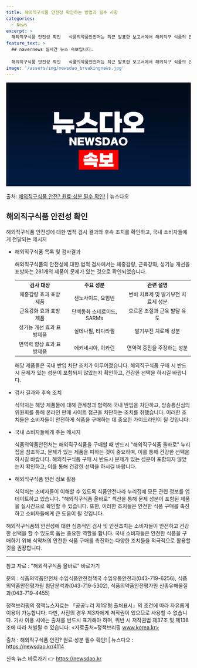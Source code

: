 ```yaml
---
title: 해외직구식품 안전성 확인하는 방법과 필수 사항
categories:
  - News
excerpt: >
  해외직구식품 안전성 확인   식품의약품안전처는 최근 발표한 보고서에서 해외직구 식품의 안전성을 보장할 수 없…
feature_text: >
  ## navernews 실시간 뉴스 속보입니다.

  해외직구식품 안전성 확인   식품의약품안전처는 최근 발표한 보고서에서 해외직구 식품의 안전성을 보장할 수 없…
image: '/assets/img/newsdao_breakingnews.jpg'
---
```


![뉴스다오 속보](/assets/img/newsdao_breakingnews.jpg)

<p>출처: <a href="https://newsdao.kr/4114" rel="dofollow">해외직구식품 안전? 원료·성분 필수 확인!</a> | 뉴스다오</p>

<h2 data-ke-size="size26">해외직구식품 안전성 확인</h2>
<p data-ke-size="size16">해외직구식품 안전성에 대한 법적 검사 결과와 후속 조치를 확인하고, 국내 소비자들에게 전달되는 메시지</p>
<ul>
  <li>해외직구식품 목록 및 검사결과</li>
  <p data-ke-size="size16">해외직구식품의 안전성에 대한 법적 검사에서는 체중감량, 근육강화, 성기능 개선을 표방하는 281개의 제품이 문제가 있는 것으로 확인되었습니다.</p>
  <table>
    <tr>
      <td style="text-align: center; height: 17px;"><b>검사 대상</b></td>
      <td style="text-align: center; height: 17px;"><b>주요 성분</b></td>
      <td style="text-align: center; height: 17px;"><b>관련 설명</b></td>
    </tr>
    <tr>
      <td style="text-align: center; height: 17px;">체중감량 효과 표방제품</td>
      <td style="text-align: center; height: 17px;">센노사이드, 요힘빈</td>
      <td style="text-align: center; height: 17px;">변비 치료제 및 발기부전 치료제 성분</td>
    </tr>
    <tr>
      <td style="text-align: center; height: 17px;">근육강화 효과 표방제품</td>
      <td style="text-align: center; height: 17px;">단백동화 스테로이드, SARMs</td>
      <td style="text-align: center; height: 17px;">호르몬 조절과 근육 발달 유도</td>
    </tr>
    <tr>
      <td style="text-align: center; height: 17px;">성기능 개선 효과 표방제품</td>
      <td style="text-align: center; height: 17px;">실데나필, 타다라필</td>
      <td style="text-align: center; height: 17px;">발기부전 치료제 성분</td>
    </tr>
    <tr>
      <td style="text-align: center; height: 17px;">면역력 향상 효과 표방제품</td>
      <td style="text-align: center; height: 17px;">에키네시아, 이카린</td>
      <td style="text-align: center; height: 17px;">면역력 증진을 주장하는 성분</td>
    </tr>
  </table>
  <p data-ke-size="size16">해당 제품들은 국내 반입 차단 조치가 이루어졌습니다. 해외직구식품 구매 시 반드시 문제가 있는 성분이 포함되지 않았는지 확인하고, 건강한 선택을 하시길 바랍니다.</p>
</ul>

<ul>
  <li>검사 결과와 후속 조치</li>
  <p data-ke-size="size16">식약처는 해당 제품들에 대해 관세청과 협력해 국내 반입을 차단하고, 방송통신심의위원회를 통해 온라인 판매 사이트 접근을 차단하는 조치를 취했습니다. 이러한 조치들은 소비자들이 안전하게 식품을 구매하는 데 중요한 가이드라인이 될 것입니다.</p>
</ul>

<ul>
  <li>국내 소비자들에게 주는 메시지</li>
  <p data-ke-size="size16">식품의약품안전처는 해외직구식품을 구매할 때 반드시 "해외직구식품 올바로" 누리집을 참조하고, 문제가 있는 제품을 피하는 것이 중요하며, 이를 통해 건강한 선택을 하시길 바랍니다. 해외직구식품 구매 시 반드시 문제가 있는 성분이 포함되지 않았는지 확인하고, 이를 통해 건강한 선택을 하시길 바랍니다.</p>
</ul>

<ul>
  <li>해외직구식품 안전 정보 활용</li>
  <p data-ke-size="size16">식약처는 소비자들이 이해할 수 있도록 식품안전나라 누리집에 모든 관련 정보를 업데이트하고 있습니다. "해외직구식품 올바로" 섹션을 통해 문제 성분이 포함된 제품을 실시간으로 확인할 수 있습니다. 또한, 이러한 조치들은 안전한 식품 구매를 촉진하고 소비자들에게 큰 도움이 될 것입니다.</p>
</ul>

<p data-ke-size="size16">해외직구식품의 안전성에 대한 심층적인 검사 및 안전조치는 소비자들이 안전하고 건강한 선택을 할 수 있도록 돕는 중요한 역할을 합니다. 국내 소비자들은 안전한 식품을 구매하기 위해 식약처의 안전한 식품 구매를 촉진하는 다양한 조치들을 적극적으로 활용할 것을 권장합니다.</p>

<hr/>

참고 자료 : "해외직구식품 올바로" 바로가기

문의 : 식품의약품안전처 수입식품안전정책국 수입유통안전과(043-719-6256), 식품의약품안전평가원 첨단분석과(043-719-5302), 식품의약품안전평가원 신종유해물질과(043-719-4455)

정책브리핑의 정책뉴스자료는 「공공누리 제1유형:출처표시」의 조건에 따라 자유롭게 이용이 가능합니다. 
다만, 사진의 경우 제3자에게 저작권이 있으므로 사용할 수 없습니다. 
기사 이용 시에는 출처를 반드시 표기해야 하며, 위반 시 저작권법 제37조 및 제138조에 따라 처벌될 수 있습니다. 
<자료출처=정책브리핑 www.korea.kr>

출처 : 해외직구식품 안전? 원료·성분 필수 확인! | 뉴스다오 : https://newsdao.kr/4114 

신속 뉴스 바로가기 👉 <a href="https://newsdao.kr" rel="dofollow">https://newsdao.kr</a>



